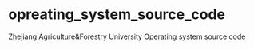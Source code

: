 # opreating_system_source_code
Zhejiang Agriculture&amp;Forestry University Operating system source code
